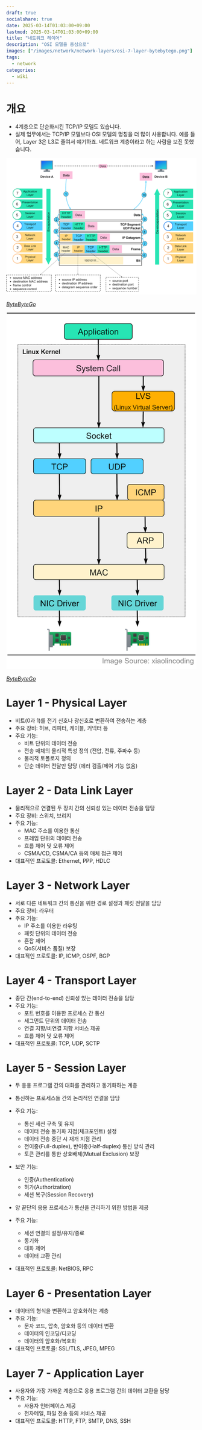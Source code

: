 ```yaml
---
draft: true
socialshare: true
date: 2025-03-14T01:03:00+09:00
lastmod: 2025-03-14T01:03:00+09:00
title: "네트워크 레이어"
description: "OSI 모델을 중심으로"
images: ["/images/network/network-layers/osi-7-layer-bytebytego.png"]
tags:
  - network
categories:
  - wiki
---
```


# 개요

- 4계층으로 단순화시킨 TCP/IP 모델도 있습니다.
- 실제 업무에서는 TCP/IP 모델보다 OSI 모델의 명칭을 더 많이 사용합니다. 예를 들어, Layer 3은 L3로 줄여서 얘기하죠. 네트워크 계층이라고 하는 사람을 보진 못했습니다.

![](/images/network/network-layers/osi-7-layer-bytebytego.png)

*[ByteByteGo](https://blog.bytebytego.com/p/network-protocols-run-the-internet)*

![](/images/network/network-layers/linux-network-protocol-stack.png)

*[ByteByteGo](https://blog.bytebytego.com/p/network-protocols-run-the-internet)*

# Layer 1 - Physical Layer

- 비트(0과 1)를 전기 신호나 광신호로 변환하여 전송하는 계층
- 주요 장비: 허브, 리피터, 케이블, 커넥터 등
- 주요 기능:
  - 비트 단위의 데이터 전송
  - 전송 매체의 물리적 특성 정의 (전압, 전류, 주파수 등)
  - 물리적 토폴로지 정의
  - 단순 데이터 전달만 담당 (에러 검출/제어 기능 없음)

# Layer 2 - Data Link Layer

- 물리적으로 연결된 두 장치 간의 신뢰성 있는 데이터 전송을 담당
- 주요 장비: 스위치, 브리지
- 주요 기능:
  - MAC 주소를 이용한 통신
  - 프레임 단위의 데이터 전송
  - 흐름 제어 및 오류 제어
  - CSMA/CD, CSMA/CA 등의 매체 접근 제어
- 대표적인 프로토콜: Ethernet, PPP, HDLC

# Layer 3 - Network Layer

- 서로 다른 네트워크 간의 통신을 위한 경로 설정과 패킷 전달을 담당
- 주요 장비: 라우터
- 주요 기능:
  - IP 주소를 이용한 라우팅
  - 패킷 단위의 데이터 전송
  - 혼잡 제어
  - QoS(서비스 품질) 보장
- 대표적인 프로토콜: IP, ICMP, OSPF, BGP

# Layer 4 - Transport Layer

- 종단 간(end-to-end) 신뢰성 있는 데이터 전송을 담당
- 주요 기능:
  - 포트 번호를 이용한 프로세스 간 통신
  - 세그먼트 단위의 데이터 전송
  - 연결 지향/비연결 지향 서비스 제공
  - 흐름 제어 및 오류 제어
- 대표적인 프로토콜: TCP, UDP, SCTP

# Layer 5 - Session Layer

- 두 응용 프로그램 간의 대화를 관리하고 동기화하는 계층
- 통신하는 프로세스들 간의 논리적인 연결을 담당
- 주요 기능:
  - 통신 세션 구축 및 유지
  - 데이터 전송 동기화 지점(체크포인트) 설정
  - 데이터 전송 중단 시 재개 지점 관리
  - 전이중(Full-duplex), 반이중(Half-duplex) 통신 방식 관리
  - 토큰 관리를 통한 상호배제(Mutual Exclusion) 보장
- 보안 기능:
  - 인증(Authentication)
  - 허가(Authorization)
  - 세션 복구(Session Recovery)

- 양 끝단의 응용 프로세스가 통신을 관리하기 위한 방법을 제공
- 주요 기능:
  - 세션 연결의 설정/유지/종료
  - 동기화
  - 대화 제어
  - 데이터 교환 관리
- 대표적인 프로토콜: NetBIOS, RPC

# Layer 6 - Presentation Layer

- 데이터의 형식을 변환하고 암호화하는 계층
- 주요 기능:
  - 문자 코드, 압축, 암호화 등의 데이터 변환
  - 데이터의 인코딩/디코딩
  - 데이터의 암호화/복호화
- 대표적인 프로토콜: SSL/TLS, JPEG, MPEG

# Layer 7 - Application Layer

- 사용자와 가장 가까운 계층으로 응용 프로그램 간의 데이터 교환을 담당
- 주요 기능:
  - 사용자 인터페이스 제공
  - 전자메일, 파일 전송 등의 서비스 제공
- 대표적인 프로토콜: HTTP, FTP, SMTP, DNS, SSH
